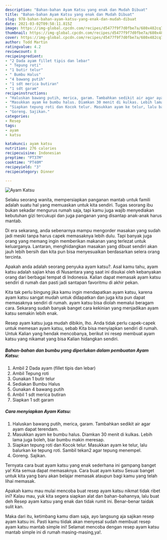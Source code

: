 ```yaml
---
description: "Bahan-bahan Ayam Katsu yang enak dan Mudah Dibuat"
title: "Bahan-bahan Ayam Katsu yang enak dan Mudah Dibuat"
slug: 978-bahan-bahan-ayam-katsu-yang-enak-dan-mudah-dibuat
date: 2021-03-02T09:58:11.815Z
image: https://img-global.cpcdn.com/recipes/d5477f9f7d0fbe7a/680x482cq70/ayam-katsu-foto-resep-utama.jpg
thumbnail: https://img-global.cpcdn.com/recipes/d5477f9f7d0fbe7a/680x482cq70/ayam-katsu-foto-resep-utama.jpg
cover: https://img-global.cpcdn.com/recipes/d5477f9f7d0fbe7a/680x482cq70/ayam-katsu-foto-resep-utama.jpg
author: Todd Martin
ratingvalue: 4.2
reviewcount: 8
recipeingredient:
- "2 Dada ayam fillet tipis dan lebar"
- " Tepung roti"
- "1 butir telur"
- " Bumbu Halus"
- "4 bawang putih"
- "1 sdt merica butiran"
- "1 sdt garam"
recipeinstructions:
- "Haluskan bawang putih, merica, garam. Tambahkan sedikit air agar ayam dapat terendam."
- "Masukkan ayam ke bumbu halus. Diamkan 30 menit di kulkas. Lebih lama juga boleh, biar bumbu makin meresap."
- "Siapkan tepung roti dan Kocok telur. Masukkan ayam ke telur, lalu balurkan ke tepung roti. Sambil tekan2 agar tepung menempel."
- "Goreng. Sajikan."
categories:
- Resep
tags:
- ayam
- katsu

katakunci: ayam katsu 
nutrition: 276 calories
recipecuisine: Indonesian
preptime: "PT37M"
cooktime: "PT40M"
recipeyield: "3"
recipecategory: Dinner

---
```



![Ayam Katsu](https://img-global.cpcdn.com/recipes/d5477f9f7d0fbe7a/680x482cq70/ayam-katsu-foto-resep-utama.jpg)

Selaku seorang wanita, mempersiapkan panganan mantab untuk famili adalah suatu hal yang memuaskan untuk kita sendiri. Tugas seorang ibu bukan sekadar mengurus rumah saja, tapi kamu juga wajib menyediakan kebutuhan gizi tercukupi dan juga panganan yang disantap anak-anak harus mantab.

Di era  sekarang, anda sebenarnya mampu mengorder masakan yang sudah jadi meski tanpa harus capek memasaknya lebih dulu. Tapi banyak juga orang yang memang ingin memberikan makanan yang terlezat untuk keluarganya. Lantaran, menghidangkan masakan yang dibuat sendiri akan jauh lebih bersih dan kita pun bisa menyesuaikan berdasarkan selera orang tercinta. 



Apakah anda adalah seorang penyuka ayam katsu?. Asal kamu tahu, ayam katsu adalah sajian khas di Nusantara yang saat ini disukai oleh kebanyakan orang dari berbagai tempat di Indonesia. Kalian dapat memasak ayam katsu sendiri di rumah dan pasti jadi santapan favoritmu di akhir pekan.

Kita tak perlu bingung jika kamu ingin mendapatkan ayam katsu, karena ayam katsu sangat mudah untuk didapatkan dan juga kita pun dapat memasaknya sendiri di rumah. ayam katsu bisa diolah memalui beragam cara. Sekarang sudah banyak banget cara kekinian yang menjadikan ayam katsu semakin lebih enak.

Resep ayam katsu juga mudah dibikin, lho. Anda tidak perlu capek-capek untuk memesan ayam katsu, sebab Kita bisa menyiapkan sendiri di rumah. Untuk Kalian yang hendak mencobanya, berikut ini resep membuat ayam katsu yang nikamat yang bisa Kalian hidangkan sendiri.

<!--inarticleads1-->

##### Bahan-bahan dan bumbu yang diperlukan dalam pembuatan Ayam Katsu:

1. Ambil 2 Dada ayam (fillet tipis dan lebar)
1. Ambil  Tepung roti
1. Gunakan 1 butir telur
1. Sediakan  Bumbu Halus
1. Gunakan 4 bawang putih
1. Ambil 1 sdt merica butiran
1. Siapkan 1 sdt garam




<!--inarticleads2-->

##### Cara menyiapkan Ayam Katsu:

1. Haluskan bawang putih, merica, garam. Tambahkan sedikit air agar ayam dapat terendam.
1. Masukkan ayam ke bumbu halus. Diamkan 30 menit di kulkas. Lebih lama juga boleh, biar bumbu makin meresap.
1. Siapkan tepung roti dan Kocok telur. Masukkan ayam ke telur, lalu balurkan ke tepung roti. Sambil tekan2 agar tepung menempel.
1. Goreng. Sajikan.




Ternyata cara buat ayam katsu yang enak sederhana ini gampang banget ya! Kita semua dapat memasaknya. Cara buat ayam katsu Sesuai banget untuk kita yang baru akan belajar memasak ataupun bagi kamu yang telah lihai memasak.

Apakah kamu mau mulai mencoba buat resep ayam katsu nikmat tidak ribet ini? Kalau mau, yuk kita segera siapkan alat dan bahan-bahannya, lalu buat deh Resep ayam katsu yang enak dan tidak rumit ini. Benar-benar taidak sulit kan. 

Maka dari itu, ketimbang kamu diam saja, ayo langsung aja sajikan resep ayam katsu ini. Pasti kamu tiidak akan menyesal sudah membuat resep ayam katsu mantab simple ini! Selamat mencoba dengan resep ayam katsu mantab simple ini di rumah masing-masing,ya!.

